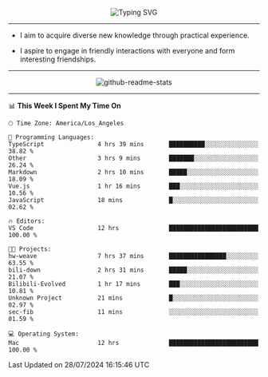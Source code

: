 <p align="center">
  <img src="https://readme-typing-svg.demolab.com?font=Fira+Code&weight=500&size=32&duration=2500&pause=1600&center=true&vCenter=true&random=false&width=1024&height=64&lines=Hi+there+%F0%9F%91%8B;I'm+delighted+you+could+make+it+here+%F0%9F%8E%89;I'm+Harry%2C+a+college+student+still+finding+my+way" alt="Typing SVG" />
</p>


---


- I aim to acquire diverse new knowledge through practical experience.

- I aspire to engage in friendly interactions with everyone and form interesting friendships.


---


<p align="center">
  <img src="https://github-readme-stats.vercel.app/api?username=Harry-Jing&show_icons=true" alt="github-readme-stats"/>
</p>


---

<!--START_SECTION:waka-->
📊 **This Week I Spent My Time On** 

```text
🕑︎ Time Zone: America/Los_Angeles

💬 Programming Languages: 
TypeScript               4 hrs 39 mins       ██████████░░░░░░░░░░░░░░░   38.82 % 
Other                    3 hrs 9 mins        ███████░░░░░░░░░░░░░░░░░░   26.24 % 
Markdown                 2 hrs 10 mins       █████░░░░░░░░░░░░░░░░░░░░   18.09 % 
Vue.js                   1 hr 16 mins        ███░░░░░░░░░░░░░░░░░░░░░░   10.56 % 
JavaScript               18 mins             █░░░░░░░░░░░░░░░░░░░░░░░░   02.62 % 

🔥 Editors: 
VS Code                  12 hrs              █████████████████████████   100.00 % 

🐱‍💻 Projects: 
hw-weave                 7 hrs 37 mins       ████████████████░░░░░░░░░   63.55 % 
bili-down                2 hrs 31 mins       █████░░░░░░░░░░░░░░░░░░░░   21.07 % 
Bilibili-Evolved         1 hr 17 mins        ███░░░░░░░░░░░░░░░░░░░░░░   10.81 % 
Unknown Project          21 mins             █░░░░░░░░░░░░░░░░░░░░░░░░   02.97 % 
sec-fib                  11 mins             ░░░░░░░░░░░░░░░░░░░░░░░░░   01.59 % 

💻 Operating System: 
Mac                      12 hrs              █████████████████████████   100.00 % 
```


 Last Updated on 28/07/2024 16:15:46 UTC
<!--END_SECTION:waka-->
